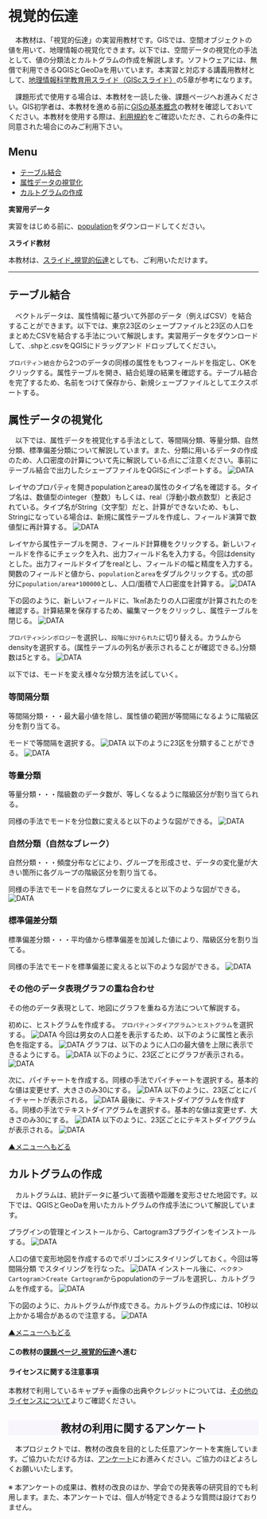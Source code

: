 # 視覚的伝達
　本教材は、「視覚的伝達」の実習用教材です。GISでは、空間オブジェクトの値を用いて、地理情報の視覚化できます。以下では、空間データの視覚化の手法として、値の分類法とカルトグラムの作成を解説します。ソフトウェアには、無償で利用できるQGISとGeoDaを用いています。本実習と対応する講義用教材として、[地理情報科学教育用スライド（GIScスライド）]の5章が参考になります。

　課題形式で使用する場合は、本教材を一読した後、課題ページへお進みください。GIS初学者は、本教材を進める前に[GISの基本概念]の教材を確認しておいてください。本教材を使用する際は、[利用規約]をご確認いただき、これらの条件に同意された場合にのみご利用下さい。

[地理情報科学教育用スライド（GIScスライド）]:http://curricula.csis.u-tokyo.ac.jp/slide/5.html

**Menu**
------
* [テーブル結合](#テーブル結合)
* [属性データの視覚化](#属性データの視覚化)
* [カルトグラムの作成](#カルトグラムの作成)

**実習用データ**

実習をはじめる前に、[population]をダウンロードしてください。

**スライド教材**

本教材は、[スライド_視覚的伝達]としても、ご利用いただけます。

[population]:https://github.com/gis-oer/datasets/raw/master/population.zip

----------

## テーブル結合
　ベクトルデータは、属性情報に基づいて外部のデータ（例えばCSV）を結合することができます。以下では、東京23区のシェープファイルと23区の人口をまとめたCSVを結合する手法について解説します。実習用データをダウンロードして、.shpと.csvをQGISにドラッグアンド
ドロップしてください。

`プロパティ＞結合`から2つのデータの同様の属性をもつフィールドを指定し、OKをクリックする。属性テーブルを開き、結合処理の結果を確認する。テーブル結合を完了するため、名前をつけて保存から、新規シェープファイルとしてエクスポートする。

## 属性データの視覚化
　以下では、属性データを視覚化する手法として、等間隔分類、等量分類、自然分類、標準偏差分類について解説しています。また、分類に用いるデータの作成のため、人口密度の計算について先に解説している点にご注意ください。事前にテーブル結合で出力したシェープファイルをQGISにインポートする。
![DATA](pic/21pic_1.png)

レイヤのプロパティを開きpopulationとareaの属性のタイプ名を確認する。タイプ名は、数値型のinteger（整数）もしくは、real（浮動小数点数型）と表記されている。タイプ名がString（文字型）だと、計算ができないため、もし、Stringになっている場合は、新規に属性テーブルを作成し、フィールド演算で数値型に再計算する。
![DATA](pic/21pic_2.png)

レイヤから属性テーブルを開き、フィールド計算機をクリックする。新しいフィールドを作るにチェックを入れ、出力フィールド名を入力する。今回はdensityとした。出力フィールドタイプをrealとし、フィールドの幅と精度を入力する。関数のフィールドと値から、`population`と`area`をダブルクリックする。式の部分に`population/area*100000`とし、人口/面積で人口密度を計算する。
![DATA](pic/21pic_3.png)

下の図のように、新しいフィールドに、1k㎡あたりの人口密度が計算されたのを確認する。計算結果を保存するため、編集マークをクリックし、属性テーブルを閉じる。
![DATA](pic/21pic_4.png)

`プロパティ>シンポロジー`を選択し、`段階に分けられた`に切り替える。カラムからdensityを選択する。(属性テーブルの列名が表示されることが確認できる。)分類数は5とする。
![DATA](pic/21pic_5.png)

以下では、モードを変え様々な分類方法を試していく。

### 等間隔分類
等間隔分類・・・最大最小値を除し、属性値の範囲が等間隔になるように階級区分を割り当てる。

モードで等間隔を選択する。
![DATA](pic/21pic_5.png)
以下のように23区を分類することができる。
![DATA](pic/21pic_6.png)

### 等量分類
等量分類・・・階級数のデータ数が、等しくなるように階級区分が割り当てられる。

同様の手法でモードを分位数に変えると以下のような図ができる。
![DATA](pic/21pic_7.png)

### 自然分類（自然なブレーク）
自然分類・・・頻度分布などにより、グループを形成させ、データの変化量が大きい箇所に各グループの階級区分を割り当てる。

同様の手法でモードを自然なブレークに変えると以下のような図ができる。
![DATA](pic/21pic_8.png)

### 標準偏差分類
標準偏差分類・・・平均値から標準偏差を加減した値により、階級区分を割り当てる。

同様の手法でモードを標準偏差に変えると以下のような図ができる。
![DATA](pic/21pic_9.png)

### その他のデータ表現グラフの重ね合わせ
その他のデータ表現として、地図にグラフを重ねる方法について解説する。

初めに、ヒストグラムを作成する。
`プロパティ＞ダイアグラム＞ヒストグラム`を選択する。
![DATA](pic/21pic_10.png)
今回は男女の人口差を表示するため、以下のように属性と表示色を指定する。
![DATA](pic/21pic_11.png)
グラフは、以下のように人口の最大値を上限に表示できるようにする。
![DATA](pic/21pic_12.png)
以下のように、23区ごとにグラフが表示される。
![DATA](pic/21pic_13.png)

次に、パイチャートを作成する。同様の手法でパイチャートを選択する。基本的な値は変更せず、大きさのみ30にする。
![DATA](pic/21pic_14.png)
以下のように、23区ごとにパイチャートが表示される。
![DATA](pic/21pic_15.png)
最後に、テキストダイアグラムを作成する。同様の手法でテキストダイアグラムを選択する。基本的な値は変更せず、大きさのみ30にする。
![DATA](pic/21pic_16.png)
以下のように、23区ごとにテキストダイアグラムが表示される。
![DATA](pic/21pic_17.png)

[▲メニューへもどる]

## カルトグラムの作成
　カルトグラムは、統計データに基づいて面積や距離を変形させた地図です。以下では、QGISとGeoDaを用いたカルトグラムの作成手法について解説しています。

プラグインの管理とインストールから、Cartogram3プラグインをインストールする。
![DATA](pic/21pic_18.png)

人口の値で変形地図を作成するのでポリゴンにスタイリングしておく。今回は等間隔分類
でスタイリングを行なった。
![DATA](pic/21pic_19.png)
インストール後に、`ベクタ＞Cartogram＞Create Cartogram`からpopulationのテーブルを選択し、カルトグラムを作成する。
![DATA](pic/21pic_20.png)

下の図のように、カルトグラムが作成できる。カルトグラムの作成には、10秒以上かかる場合があるので注意する。
![DATA](pic/21pic_21.png)

[▲メニューへもどる]

#### この教材の[課題ページ_視覚的伝達]へ進む

#### ライセンスに関する注意事項
本教材で利用しているキャプチャ画像の出典やクレジットについては、[その他のライセンスについて]よりご確認ください。

[▲メニューへもどる]:./21.md#Menu
[利用規約]:../../policy.md
[その他のライセンスについて]:../license.md
[よくある質問とエラー]:../questions/questions.md

[GISの基本概念]:../00/00.md
[QGISビギナーズマニュアル]:../QGIS/QGIS.md
[GRASSビギナーズマニュアル]:../GRASS/GRASS.md
[リモートセンシングとその解析]:../06/06.md
[既存データの地図データと属性データ]:../07/07.md
[空間データ]:../08/08.md
[空間データベース]:../09/09.md
[空間データの統合・修正]:../10/10.md
[基本的な空間解析]:../11/11.md
[ネットワーク分析]:../12/12.md
[領域分析]:../13/13.md
[点データの分析]:../14/14.md
[ラスタデータの分析]:../15/15.md
[傾向面分析]:../16/16.md
[空間的自己相関]:../17/17.md
[空間補間]:../18/18.md
[空間相関分析]:../19/19.md
[空間分析におけるスケール]:../20/20.md
[視覚的伝達]:../21/21.md
[参加型GISと社会貢献]:../26/26.md

[地理院地図]:https://maps.gsi.go.jp
[e-Stat]:https://www.e-stat.go.jp/
[国土数値情報]:http://nlftp.mlit.go.jp/ksj/
[基盤地図情報]:http://www.gsi.go.jp/kiban/
[地理院タイル]:http://maps.gsi.go.jp/development/ichiran.html


[スライド_GISの基本概念]:https://github.com/gis-oer/gis-oer/raw/master/materials/00/00.pptx
[スライド_QGISビギナーズマニュアル]:https://github.com/gis-oer/gis-oer/raw/master/materials/QGIS/QGIS.pptx
[スライド_GRASSビギナーズマニュアル]:https://github.com/gis-oer/gis-oer/raw/master/materials/GRASS/GRASS.pptx
[スライド_リモートセンシングとその解析]:https://github.com/gis-oer/gis-oer/raw/master/materials/06/06.pptx
[スライド_既存データの地図データと属性データ]:https://github.com/gis-oer/gis-oer/raw/master/materials/07/07.pptx
[スライド_空間データ]:https://github.com/gis-oer/gis-oer/raw/master/materials/08/08.pptx
[スライド_空間データベース]:https://github.com/gis-oer/gis-oer/raw/master/materials/09/09.pptx
[スライド_空間データの統合・修正]:https://github.com/gis-oer/gis-oer/raw/master/materials/10/10.pptx
[スライド_基本的な空間解析]:https://github.com/gis-oer/gis-oer/raw/master/materials/11/11.pptx
[スライド_ネットワーク分析]:https://github.com/gis-oer/gis-oer/raw/master/materials/12/12.pptx
[スライド_領域分析]:https://github.com/gis-oer/gis-oer/raw/master/materials/13/13.pptx
[スライド_点データの分析]:https://github.com/gis-oer/gis-oer/raw/master/materials/14/14.pptx
[スライド_ラスタデータの分析]:https://github.com/gis-oer/gis-oer/raw/master/materials/15/15.pptx
[スライド_空間補間]:https://github.com/gis-oer/gis-oer/raw/master/materials/18/18.pptx
[スライド_視覚的伝達]:https://github.com/gis-oer/gis-oer/raw/master/materials/21/21.pptx
[スライド_参加型GISと社会貢献]:https://github.com/gis-oer/gis-oer/raw/master/materials/26/26.pptx

[課題ページ_QGISビギナーズマニュアル]:../tasks/t_qgis_entry.md
[課題ページ_GRASSビギナーズマニュアル]:../tasks/t_grass_entry.md
[課題ページ_リモートセンシングとその解析]:../tasks/t_06.md
[課題ページ_既存データの地図データと属性データ]:../tasks/t_07.md
[課題ページ_空間データ]:../tasks/t_08.md
[課題ページ_空間データベース]:../tasks/t_09.md
[課題ページ_空間データの統合・修正]:../tasks/t_10.md
[課題ページ_基本的な空間解析]:../tasks/t_11.md
[課題ページ_ネットワーク分析]:../tasks/t_12.md
[課題ページ_領域分析]:../tasks/t_13.md
[課題ページ_点データの分析]:../tasks/t_14.md
[課題ページ_ラスタデータの分析]:../tasks/t_15.md
[課題ページ_空間補間]:../tasks/t_18.md
[課題ページ_視覚的伝達]:../tasks/t_21.md
[課題ページ_参加型GISと社会貢献]:../tasks/t_26.md
<h2 style="background-color:#F8F5FD;text-align:center;">教材の利用に関するアンケート</h2>　本プロジェクトでは、教材の改良を目的とした任意アンケートを実施しています。ご協力いただける方は、<a href="https://customform.jp/form/input/14328/">アンケート</a>にお進みください。ご協力のほどよろしくお願いいたします。<br><br>※ 本アンケートの成果は、教材の改良のほか、学会での発表等の研究目的でも利用します。また、本アンケートでは、個人が特定できるような質問は設けておりません。
